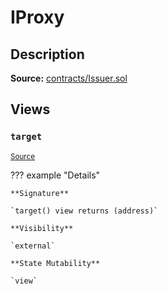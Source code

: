 # IProxy

## Description

**Source:** [contracts/Issuer.sol](https://github.com/Synthetixio/synthetix/tree/v2.52.0-alpha/contracts/Issuer.sol)

## Views

### `target`

<sub>[Source](https://github.com/Synthetixio/synthetix/tree/v2.52.0-alpha/contracts/Issuer.sol#L30)</sub>

??? example "Details"

    **Signature**

    `target() view returns (address)`

    **Visibility**

    `external`

    **State Mutability**

    `view`
